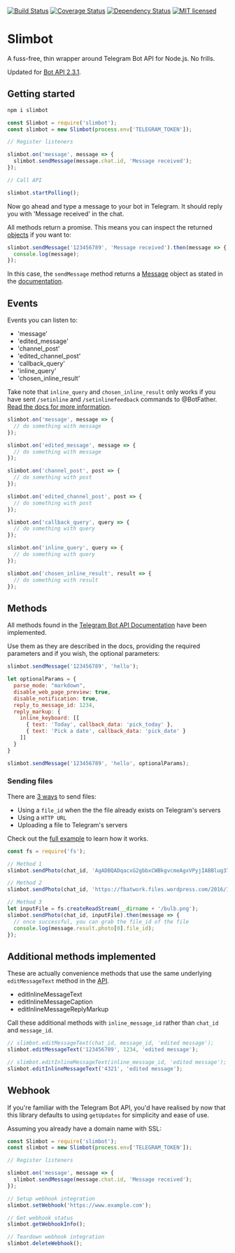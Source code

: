 [![Build Status](https://travis-ci.org/edisonchee/slimbot.svg?branch=master)](https://travis-ci.org/edisonchee/slimbot)
[![Coverage Status](https://coveralls.io/repos/github/edisonchee/slimbot/badge.svg?branch=master)](https://coveralls.io/github/edisonchee/slimbot?branch=master)
[![Dependency Status](https://david-dm.org/edisonchee/slimbot.svg)](https://david-dm.org/edisonchee/slimbot)
[![MIT licensed](https://img.shields.io/badge/license-MIT-blue.svg)](https://raw.githubusercontent.com/edisonchee/slimbot/master/LICENSE)

# Slimbot

A fuss-free, thin wrapper around Telegram Bot API for Node.js. No frills.

Updated for [Bot API 2.3.1](https://core.telegram.org/bots/api-changelog#december-4-2016).

## Getting started

```javascript
npm i slimbot
```

```javascript
const Slimbot = require('slimbot');
const slimbot = new Slimbot(process.env['TELEGRAM_TOKEN']);

// Register listeners

slimbot.on('message', message => {
  slimbot.sendMessage(message.chat.id, 'Message received');
});

// Call API

slimbot.startPolling();
```

Now go ahead and type a message to your bot in Telegram. It should reply you with 'Message received' in the chat.

All methods return a promise. This means you can inspect the returned [objects](https://core.telegram.org/bots/api#available-types) if you want to:

```javascript
slimbot.sendMessage('123456789', 'Message received').then(message => {
  console.log(message);
});
```

In this case, the ```sendMessage``` method returns a [Message](https://core.telegram.org/bots/api#message) object as stated in the [documentation](https://core.telegram.org/bots/api#sendmessage).

## Events

Events you can listen to:
* 'message'
* 'edited_message'
* 'channel_post'
* 'edited_channel_post'
* 'callback_query'
* 'inline_query'
* 'chosen_inline_result'

Take note that ```inline_query``` and ```chosen_inline_result``` only works if you have sent ```/setinline``` and ```/setinlinefeedback``` commands to @BotFather. [Read the docs for more information](https://core.telegram.org/bots/inline).

```javascript
slimbot.on('message', message => {
  // do something with message
});

slimbot.on('edited_message', message => {
  // do something with message
});

slimbot.on('channel_post', post => {
  // do something with post
});

slimbot.on('edited_channel_post', post => {
  // do something with post
});

slimbot.on('callback_query', query => {
  // do something with query
});

slimbot.on('inline_query', query => {
  // do something with query
});

slimbot.on('chosen_inline_result', result => {
  // do something with result
});
```

## Methods

All methods found in the [Telegram Bot API Documentation](https://core.telegram.org/bots/api#available-methods) have been implemented.

Use them as they are described in the docs, providing the required parameters and if you wish, the optional parameters:

```javascript
slimbot.sendMessage('123456789', 'hello');

let optionalParams = {
  parse_mode: "markdown",
  disable_web_page_preview: true,
  disable_notification: true,
  reply_to_message_id: 1234,
  reply_markup: {
    inline_keyboard: [[
      { text: 'Today', callback_data: 'pick_today' },
      { text: 'Pick a date', callback_data: 'pick_date' }
    ]]
  }
}

slimbot.sendMessage('123456789', 'hello', optionalParams);
```

### Sending files

There are [3 ways](https://core.telegram.org/bots/api#sending-files) to send files:
* Using a ```file_id``` when the the file already exists on Telegram's servers
* Using a ```HTTP URL```
* Uploading a file to Telegram's servers

Check out the [full example](https://github.com/edisonchee/slimbot/blob/master/examples/sendFile.js) to learn how it works.

```javascript
const fs = require('fs');

// Method 1
slimbot.sendPhoto(chat_id, 'AgADBQADqacxG2gbbxCWBkgvcmeAgxVPyjIABBlug37DKyhDEU0AAgI');

// Method 2
slimbot.sendPhoto(chat_id, 'https://fbatwork.files.wordpress.com/2016/10/govtech-logo.jpg');

// Method 3
let inputFile = fs.createReadStream(__dirname + '/bulb.png');
slimbot.sendPhoto(chat_id, inputFile).then(message => {
  // once successful, you can grab the file_id of the file
  console.log(message.result.photo[0].file_id);
});
```

## Additional methods implemented
These are actually convenience methods that use the same underlying ```editMessageText``` method in the [API](https://core.telegram.org/bots/api#editmessagetext).
* editInlineMessageText
* editInlineMessageCaption
* editInlineMessageReplyMarkup

Call these additional methods with ```inline_message_id``` rather than ```chat_id``` and ```message_id```.

```javascript
// slimbot.editMessageText(chat_id, message_id, 'edited message');
slimbot.editMessageText('123456789', 1234, 'edited message');

// slimbot.editInlineMessageText(inline_message_id, 'edited message');
slimbot.editInlineMessageText('4321', 'edited message');
```

## Webhook
If you're familiar with the Telegram Bot API, you'd have realised by now that this library defaults to using ```getUpdates``` for simplicity and ease of use.

Assuming you already have a domain name with SSL:
```javascript
const Slimbot = require('slimbot');
const slimbot = new Slimbot(process.env['TELEGRAM_TOKEN']);

// Register listeners

slimbot.on('message', message => {
  slimbot.sendMessage(message.chat.id, 'Message received');
});

// Setup webhook integration
slimbot.setWebhook('https://www.example.com');

// Get webhook status
slimbot.getWebhookInfo();

// Teardown webhook integration
slimbot.deleteWebhook();
```
